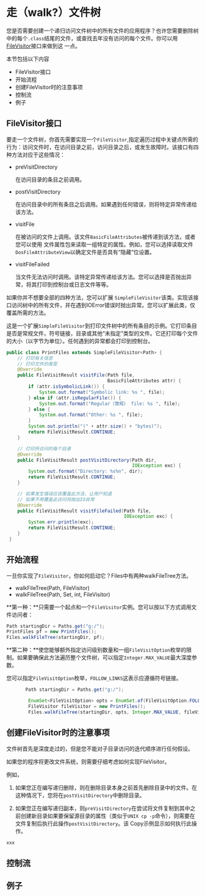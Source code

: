 # 走（walk?）文件树

您是否需要创建一个递归访问文件树中的所有文件的应用程序？也许您需要删除树中的每个`.class`结尾的文件，或查找去年没有访问的每个文件。你可以用[FileVisitor](https://docs.oracle.com/javase/8/docs/api/java/nio/file/FileVisitor.html)接口来做到这 一点。

本节包括以下内容

* FileVisitor接口
* 开始流程
* 创建FileVisitor时的注意事项
* 控制流
* 例子

## FileVisitor接口
要走一个文件树，你首先需要实现一个`FileVisitor`,指定遍历过程中关键点所需的行为：访问文件时，在访问目录之前，访问目录之后，或发生故障时。该接口有四种方法对应于这些情况：

* preVisitDirectory 
    
    在访问目录的条目之前调用。
* postVisitDirectory
    
    在访问目录中的所有条目之后调用。如果遇到任何错误，则将特定异常传递给该方法。
* visitFile 

    在被访问的文件上调用。该文件`BasicFileAttributes`被传递到该方法，或者您可以使用 文件属性包来读取一组特定的属性。例如，您可以选择读取文件`DosFileAttributeView`以确定文件是否具有“隐藏”位设置。
* visitFileFailed

    当文件无法访问时调用。该特定异常传递给该方法。您可以选择是否抛出异常，将其打印到控制台或日志文件等等。
    
如果你并不想要全部的四种方法，您可以扩展 `SimpleFileVisitor`该类。实现该接口访问树中的所有文件，并在遇到IOError错误时抛出异常。您可以扩展此类，仅覆盖所需的方法。


这是一个扩展`SimpleFileVisitor`到打印文件树中的所有条目的示例。它打印条目是否是常规文件，符号链接，目录或其他“未指定”类型的文件。它还打印每个文件的大小（以字节为单位）。任何遇到的异常都会打印到控制台。

```java
public class PrintFiles extends SimpleFileVisitor<Path> {
    // 打印有关信息
    // 打印文件的类型
    @Override
    public FileVisitResult visitFile(Path file,
                                     BasicFileAttributes attr) {
        if (attr.isSymbolicLink()) {
            System.out.format("Symbolic link: %s ", file);
        } else if (attr.isRegularFile()) {
            System.out.format("Regular（常规） file: %s ", file);
        } else {
            System.out.format("Other: %s ", file);
        }
        System.out.println("(" + attr.size() + "bytes)");
        return FileVisitResult.CONTINUE;
    }

    // 打印所访问的每个目录
    @Override
    public FileVisitResult postVisitDirectory(Path dir,
                                              IOException exc) {
        System.out.format("Directory: %s%n", dir);
        return FileVisitResult.CONTINUE;
    }

    // 如果发生错误应该覆盖此方法，让用户知道
    // 如果不用覆盖此访问将抛出IO异常
    @Override
    public FileVisitResult visitFileFailed(Path file,
                                           IOException exc) {
        System.err.println(exc);
        return FileVisitResult.CONTINUE;
    }
 }   
```
## 开始流程
一旦你实现了`FileVisitor`，你如何启动它？Files中有两种walkFileTree方法。

* walkFileTree(Path, FileVisitor)
* walkFileTree(Path, Set<FileVisitOption>, int, FileVisitor)

**第一种：**只需要一个起点和一个`FileVisitor`实例。您可以按以下方式调用文件访问者：
```java
Path startingDir = Paths.get("g:/");
PrintFiles pf = new PrintFiles();
Files.walkFileTree(startingDir, pf);
```

**第二种：**使您能够额外指定访问级别数量和一组`FileVisitOption`枚举的限制。如果要确保此方法遍历整个文件树，可以指定`Integer.MAX_VALUE`最大深度参数。

您可以指定`FileVisitOption`枚举，`FOLLOW_LINKS`这表示应遵循符号链接。
```java
       Path startingDir = Paths.get("g:/");

        EnumSet<FileVisitOption> opts = EnumSet.of(FileVisitOption.FOLLOW_LINKS);
        FileVisitor fileVisitor = new PrintFiles();
        Files.walkFileTree(startingDir, opts, Integer.MAX_VALUE, fileVisitor);
```
## 创建FileVisitor时的注意事项

文件树首先是深度走过的，但是您不能对子目录访问的迭代顺序进行任何假设。

如果您的程序将更改文件系统，则需要仔细考虑如何实现FileVisitor。

例如，

1. 如果您正在编写递归删除，则在删除目录本身之前首先删除目录中的文件。在这种情况下，您将在`postVisitDirectory`中删除目录。

2. 如果您正在编写递归副本，则`preVisitDirectory`在尝试将文件复制到其中之前创建新目录如果要保留源目录的属性（类似于`UNIX cp -p`命令），则需要在文件复制后执行此操作`postVisitDirectory`。该 Copy示例显示如何执行此操作。
```java
xxx
```

## 控制流
## 例子